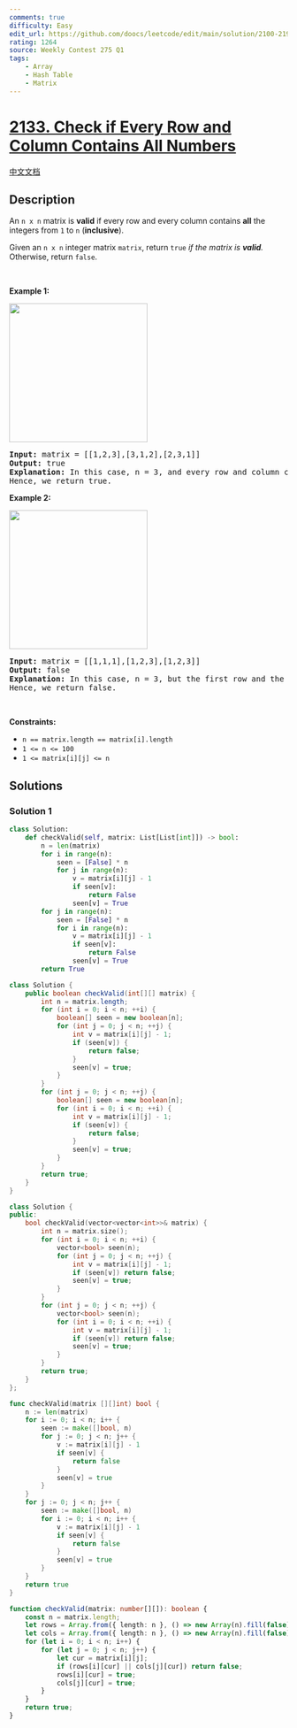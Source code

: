 ```yaml
---
comments: true
difficulty: Easy
edit_url: https://github.com/doocs/leetcode/edit/main/solution/2100-2199/2133.Check%20if%20Every%20Row%20and%20Column%20Contains%20All%20Numbers/README_EN.md
rating: 1264
source: Weekly Contest 275 Q1
tags:
    - Array
    - Hash Table
    - Matrix
---
```


<!-- problem:start -->

# [2133. Check if Every Row and Column Contains All Numbers](https://leetcode.com/problems/check-if-every-row-and-column-contains-all-numbers)

[中文文档](/solution/2100-2199/2133.Check%20if%20Every%20Row%20and%20Column%20Contains%20All%20Numbers/README.md)

## Description

<!-- description:start -->

<p>An <code>n x n</code> matrix is <strong>valid</strong> if every row and every column contains <strong>all</strong> the integers from <code>1</code> to <code>n</code> (<strong>inclusive</strong>).</p>

<p>Given an <code>n x n</code> integer matrix <code>matrix</code>, return <code>true</code> <em>if the matrix is <strong>valid</strong>.</em> Otherwise, return <code>false</code>.</p>

<p>&nbsp;</p>
<p><strong class="example">Example 1:</strong></p>
<img alt="" src="https://fastly.jsdelivr.net/gh/doocs/leetcode@main/solution/2100-2199/2133.Check%20if%20Every%20Row%20and%20Column%20Contains%20All%20Numbers/images/example1drawio.png" style="width: 250px; height: 251px;" />
<pre>
<strong>Input:</strong> matrix = [[1,2,3],[3,1,2],[2,3,1]]
<strong>Output:</strong> true
<strong>Explanation:</strong> In this case, n = 3, and every row and column contains the numbers 1, 2, and 3.
Hence, we return true.
</pre>

<p><strong class="example">Example 2:</strong></p>
<img alt="" src="https://fastly.jsdelivr.net/gh/doocs/leetcode@main/solution/2100-2199/2133.Check%20if%20Every%20Row%20and%20Column%20Contains%20All%20Numbers/images/example2drawio.png" style="width: 250px; height: 251px;" />
<pre>
<strong>Input:</strong> matrix = [[1,1,1],[1,2,3],[1,2,3]]
<strong>Output:</strong> false
<strong>Explanation:</strong> In this case, n = 3, but the first row and the first column do not contain the numbers 2 or 3.
Hence, we return false.
</pre>

<p>&nbsp;</p>
<p><strong>Constraints:</strong></p>

<ul>
	<li><code>n == matrix.length == matrix[i].length</code></li>
	<li><code>1 &lt;= n &lt;= 100</code></li>
	<li><code>1 &lt;= matrix[i][j] &lt;= n</code></li>
</ul>

<!-- description:end -->

## Solutions

<!-- solution:start -->

### Solution 1

<!-- tabs:start -->

```python
class Solution:
    def checkValid(self, matrix: List[List[int]]) -> bool:
        n = len(matrix)
        for i in range(n):
            seen = [False] * n
            for j in range(n):
                v = matrix[i][j] - 1
                if seen[v]:
                    return False
                seen[v] = True
        for j in range(n):
            seen = [False] * n
            for i in range(n):
                v = matrix[i][j] - 1
                if seen[v]:
                    return False
                seen[v] = True
        return True
```

```java
class Solution {
    public boolean checkValid(int[][] matrix) {
        int n = matrix.length;
        for (int i = 0; i < n; ++i) {
            boolean[] seen = new boolean[n];
            for (int j = 0; j < n; ++j) {
                int v = matrix[i][j] - 1;
                if (seen[v]) {
                    return false;
                }
                seen[v] = true;
            }
        }
        for (int j = 0; j < n; ++j) {
            boolean[] seen = new boolean[n];
            for (int i = 0; i < n; ++i) {
                int v = matrix[i][j] - 1;
                if (seen[v]) {
                    return false;
                }
                seen[v] = true;
            }
        }
        return true;
    }
}
```

```cpp
class Solution {
public:
    bool checkValid(vector<vector<int>>& matrix) {
        int n = matrix.size();
        for (int i = 0; i < n; ++i) {
            vector<bool> seen(n);
            for (int j = 0; j < n; ++j) {
                int v = matrix[i][j] - 1;
                if (seen[v]) return false;
                seen[v] = true;
            }
        }
        for (int j = 0; j < n; ++j) {
            vector<bool> seen(n);
            for (int i = 0; i < n; ++i) {
                int v = matrix[i][j] - 1;
                if (seen[v]) return false;
                seen[v] = true;
            }
        }
        return true;
    }
};
```

```go
func checkValid(matrix [][]int) bool {
	n := len(matrix)
	for i := 0; i < n; i++ {
		seen := make([]bool, n)
		for j := 0; j < n; j++ {
			v := matrix[i][j] - 1
			if seen[v] {
				return false
			}
			seen[v] = true
		}
	}
	for j := 0; j < n; j++ {
		seen := make([]bool, n)
		for i := 0; i < n; i++ {
			v := matrix[i][j] - 1
			if seen[v] {
				return false
			}
			seen[v] = true
		}
	}
	return true
}
```

```ts
function checkValid(matrix: number[][]): boolean {
    const n = matrix.length;
    let rows = Array.from({ length: n }, () => new Array(n).fill(false));
    let cols = Array.from({ length: n }, () => new Array(n).fill(false));
    for (let i = 0; i < n; i++) {
        for (let j = 0; j < n; j++) {
            let cur = matrix[i][j];
            if (rows[i][cur] || cols[j][cur]) return false;
            rows[i][cur] = true;
            cols[j][cur] = true;
        }
    }
    return true;
}
```

<!-- tabs:end -->

<!-- solution:end -->

<!-- problem:end -->
